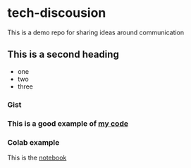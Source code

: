# tech-discousion
This is a demo repo for sharing ideas around communication


## This is a second heading

* one
* two
* three

### Gist

### This is a good example of [my code](https://gist.github.com/azkar7307/328257f4bcb4bd459a4f4a4748d0c643)

### Colab example

This is the [notebook](https://gist.github.com/azkar7307/328257f4bcb4bd459a4f4a4748d0c643)
